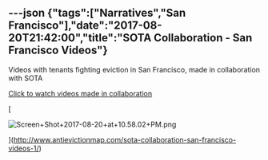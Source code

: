 ---json
{"tags":["Narratives","San Francisco"],"date":"2017-08-20T21:42:00","title":"SOTA Collaboration - San Francisco Videos"}
---

Videos with tenants fighting eviction in San Francisco, made in collaboration with SOTA

[Click to watch videos made in collaboration](http://www.antievictionmap.com/sota-collaboration-san-francisco-videos-1/)

[

![Screen+Shot+2017-08-20+at+10.58.02+PM.png](/assets/uploads/Screen%2BShot%2B2017-08-20%2Bat%2B10.58.02%2BPM.png)

](http://www.antievictionmap.com/sota-collaboration-san-francisco-videos-1/)